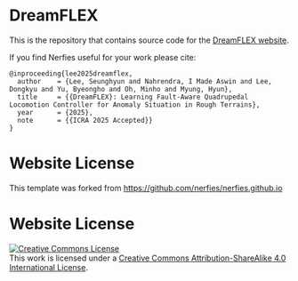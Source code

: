 # DreamFLEX

This is the repository that contains source code for the [DreamFLEX website](https://dreamflex.github.io).

If you find Nerfies useful for your work please cite:
```
@inproceeding{lee2025dreamflex,
  author    = {Lee, Seunghyun and Nahrendra, I Made Aswin and Lee, Dongkyu and Yu, Byeongho and Oh, Minho and Myung, Hyun},
  title     = {{DreamFLEX}: Learning Fault-Aware Quadrupedal Locomotion Controller for Anomaly Situation in Rough Terrains},
  year      = {2025},
  note      = {{ICRA 2025 Accepted}} 
}
```

# Website License
This template was forked from https://github.com/nerfies/nerfies.github.io 

# Website License
<a rel="license" href="http://creativecommons.org/licenses/by-sa/4.0/"><img alt="Creative Commons License" style="border-width:0" src="https://i.creativecommons.org/l/by-sa/4.0/88x31.png" /></a><br />This work is licensed under a <a rel="license" href="http://creativecommons.org/licenses/by-sa/4.0/">Creative Commons Attribution-ShareAlike 4.0 International License</a>.
